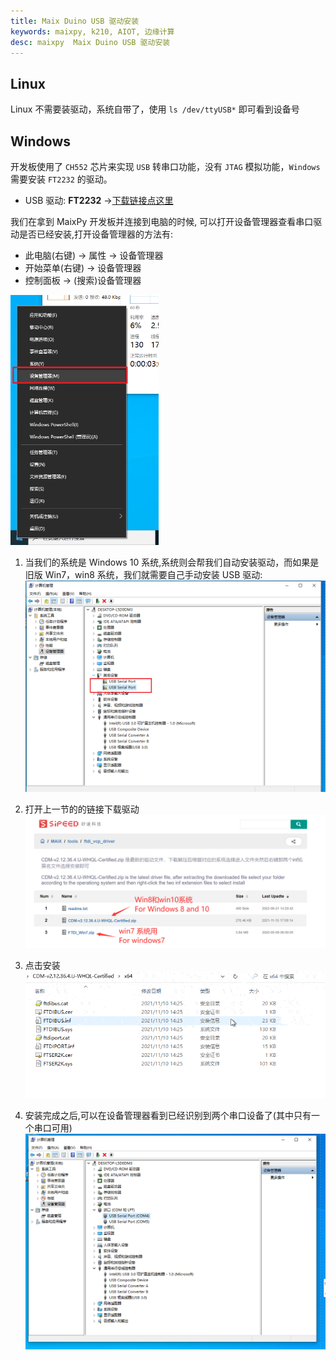 ```yaml
---
title: Maix Duino USB 驱动安装
keywords: maixpy, k210, AIOT, 边缘计算
desc: maixpy  Maix Duino USB 驱动安装
---
```



## Linux

Linux 不需要装驱动，系统自带了，使用 `ls /dev/ttyUSB*` 即可看到设备号

## Windows

开发板使用了 `CH552` 芯片来实现 `USB` 转串口功能，没有 `JTAG` 模拟功能，`Windows` 需要安装 `FT2232` 的驱动。

- USB 驱动: **FT2232** ->[下载链接点这里](https://dl.sipeed.com/shareURL/MAIX/tools/ftdi_vcp_driver)

我们在拿到 MaixPy 开发板并连接到电脑的时候, 可以打开设备管理器查看串口驱动是否已经安装,打开设备管理器的方法有:
- 此电脑(右键) -> 属性 -> 设备管理器
- 开始菜单(右键) -> 设备管理器
- 控制面板 -> (搜索)设备管理器

<img src="../../../assets/get_started/win_device_1.png" height="400">

1. 当我们的系统是 Windows 10 系统,系统则会帮我们自动安装驱动，而如果是旧版 Win7，win8 系统，我们就需要自己手动安装 USB 驱动:
    ![](../../../assets/get_started/win_device_2.png)

2. 打开上一节的的链接下载驱动
    ![](../../../assets/get_started/win_device_3.png)

3. 点击安装
    ![](../../../assets/get_started/drives.gif)

4. 安装完成之后,可以在设备管理器看到已经识别到两个串口设备了(其中只有一个串口可用)
    ![](../../../assets/get_started/win_device_4.png)
